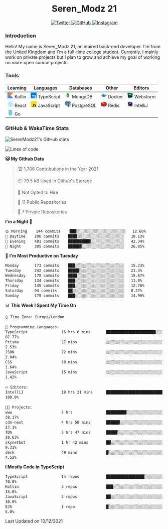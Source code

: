<div align="center">
  <h1>Seren_Modz 21</h1>
  <a href="https://twitter.com/SerenModz21">
    <img alt="Twitter" src="https://img.shields.io/badge/twitter%20-%231DA1F2.svg?&style=for-the-badge&logo=Twitter&logoColor=white">
  </a>
  <a href="https://github.com/SerenModz21">
    <img alt="GitHub" src="https://img.shields.io/badge/github%20-%23121011.svg?&style=for-the-badge&logo=github&logoColor=white">
  </a>
  <a href="https://www.instagram.com/serenmodz21">
    <img alt="Instagram" src="https://img.shields.io/badge/instagram%20-%23E4405F.svg?&style=for-the-badge&logo=Instagram&logoColor=white">
  </a>
</div>

### Introduction

Hello! My name is Seren_Modz 21, an inpired back-end developer. I'm from the United Kingdom and I'm a full-time college student. Currently, I mainly work on private projects but I plan to grow and achieve my goal of working on more open source projects. 

### Tools

 **Learning**                                        | **Languages**                                               | **Databases**                                               | **Other**                                           | **Editors**                                                  
-----------------------------------------------------|-------------------------------------------------------------|-------------------------------------------------------------|-----------------------------------------------------|--------------------------------------------------------------
 <img width="19px" src="./assets/kotlin.svg"> Kotlin | <img width="19px" src="./assets/typescript.svg"> TypeScript | <img width="19px" src="./assets/mongodb.svg"> MongoDB       | <img width="19px" src="./assets/docker.svg"> Docker | <img width="19px" src="./assets/webstorm.svg"> Webstorm      
 <img width="19px" src="./assets/react.svg"> React   | <img width="19px" src="./assets/javascript.svg"> JavaScript | <img width="19px" src="./assets/postgresql.svg"> PostgreSQL | <img width="19px" src="./assets/redis.svg"> Redis   | <img width="19px" src="./assets/intellij-idea.svg"> IntelliJ
 <img width="19px" src="./assets/go.svg"> Go         |                                                             |                                                             |                                                     |                                                                                                               

### GitHub & WakaTime Stats

![SerenModz21's GitHub stats](https://github-readme-stats.vercel.app/api?username=SerenModz21&show_icons=true&theme=dark)

<!--START_SECTION:waka-->
![Lines of code](https://img.shields.io/badge/From%20Hello%20World%20I%27ve%20Written-48436%20lines%20of%20code-blue)

**🐱 My Github Data** 

> 🏆 1,706 Contributions in the Year 2021
 > 
> 📦 79.5 kB Used in Github's Storage 
 > 
> 🚫 Not Opted to Hire
 > 
> 📜 11 Public Repositories 
 > 
> 🔑 7 Private Repositories  
 > 
**I'm a Night 🦉** 

```text
🌞 Morning    144 commits    ███░░░░░░░░░░░░░░░░░░░░░░   12.68% 
🌆 Daytime    206 commits    ████░░░░░░░░░░░░░░░░░░░░░   18.13% 
🌃 Evening    481 commits    ██████████░░░░░░░░░░░░░░░   42.34% 
🌙 Night      305 commits    ██████░░░░░░░░░░░░░░░░░░░   26.85%

```
📅 **I'm Most Productive on Tuesday** 

```text
Monday       173 commits    ███░░░░░░░░░░░░░░░░░░░░░░   15.23% 
Tuesday      242 commits    █████░░░░░░░░░░░░░░░░░░░░   21.3% 
Wednesday    178 commits    ████░░░░░░░░░░░░░░░░░░░░░   15.67% 
Thursday     134 commits    ███░░░░░░░░░░░░░░░░░░░░░░   11.8% 
Friday       145 commits    ███░░░░░░░░░░░░░░░░░░░░░░   12.76% 
Saturday     94 commits     ██░░░░░░░░░░░░░░░░░░░░░░░   8.27% 
Sunday       170 commits    ███░░░░░░░░░░░░░░░░░░░░░░   14.96%

```


📊 **This Week I Spent My Time On** 

```text
⌚︎ Time Zone: Europe/London

💬 Programming Languages: 
TypeScript               16 hrs 6 mins       ██████████████████████░░░   87.77% 
Prisma                   27 mins             ░░░░░░░░░░░░░░░░░░░░░░░░░   2.53% 
JSON                     22 mins             ░░░░░░░░░░░░░░░░░░░░░░░░░   2.04% 
CSS                      18 mins             ░░░░░░░░░░░░░░░░░░░░░░░░░   1.64% 
JavaScript               15 mins             ░░░░░░░░░░░░░░░░░░░░░░░░░   1.42%

🔥 Editors: 
IntelliJ                 18 hrs 21 mins      █████████████████████████   100.0%

🐱‍💻 Projects: 
www                      7 hrs               █████████░░░░░░░░░░░░░░░░   38.17% 
cdn-next                 4 hrs 58 mins       ██████░░░░░░░░░░░░░░░░░░░   27.1% 
TDA                      3 hrs 47 mins       █████░░░░░░░░░░░░░░░░░░░░   20.63% 
skynetbot                1 hr 42 mins        ██░░░░░░░░░░░░░░░░░░░░░░░   9.31% 
deck                     49 mins             █░░░░░░░░░░░░░░░░░░░░░░░░   4.52%

```

**I Mostly Code in TypeScript** 

```text
TypeScript               14 repos            █████████████████░░░░░░░░   70.0% 
Kotlin                   3 repos             ███░░░░░░░░░░░░░░░░░░░░░░   15.0% 
JavaScript               2 repos             ██░░░░░░░░░░░░░░░░░░░░░░░   10.0% 
EJS                      1 repo              █░░░░░░░░░░░░░░░░░░░░░░░░   5.0%

```



 Last Updated on 10/12/2021
<!--END_SECTION:waka-->
